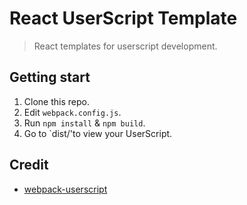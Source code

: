 # React UserScript Template

> React templates for userscript development.

## Getting start

1. Clone this repo.
2. Edit `webpack.config.js`.
3. Run `npm install` & `npm build`.
4. Go to `dist/'to view your UserScript.

## Credit

- [webpack-userscript](https://github.com/momocow/webpack-userscript)
